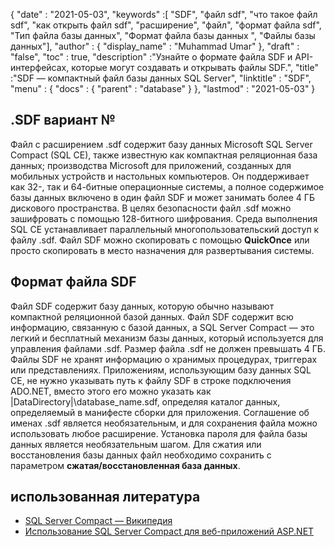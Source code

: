 {
  "date" : "2021-05-03",
  "keywords" :[ "SDF", "файл sdf", "что такое файл sdf", "как открыть файл sdf", "расширение", "файл", "формат файла sdf", "Тип файла базы данных", "Формат файла базы данных ", "Файлы базы данных"],
  "author" : {
    "display_name" : "Muhammad Umar"
},
  "draft" : "false",
  "toc" : true,
  "description" :"Узнайте о формате файла SDF и API-интерфейсах, которые могут создавать и открывать файлы SDF.",
  "title" :"SDF — компактный файл базы данных SQL Server",
  "linktitle" : "SDF",
  "menu" : {
    "docs" : {
      "parent" : "database"
}
},
  "lastmod" : "2021-05-03"
}

## .SDF вариант №
Файл с расширением .sdf содержит базу данных Microsoft SQL Server Compact (SQL CE), также известную как компактная реляционная база данных; производства Microsoft для приложений, созданных для мобильных устройств и настольных компьютеров. Он поддерживает как 32-, так и 64-битные операционные системы, а полное содержимое базы данных включено в один файл SDF и может занимать более 4 ГБ дискового пространства. В целях безопасности файл .sdf можно зашифровать с помощью 128-битного шифрования. Среда выполнения SQL CE устанавливает параллельный многопользовательский доступ к файлу .sdf. Файл SDF можно скопировать с помощью **QuickOnce** или просто скопировать в место назначения для развертывания системы.

## Формат файла SDF
Файл SDF содержит базу данных, которую обычно называют компактной реляционной базой данных. Файл SDF содержит всю информацию, связанную с базой данных, а SQL Server Compact — это легкий и бесплатный механизм базы данных, который используется для управления файлами .sdf. Размер файла .sdf не должен превышать 4 ГБ. Файлы SDF не хранят информацию о хранимых процедурах, триггерах или представлениях. Приложениям, использующим базу данных SQL CE, не нужно указывать путь к файлу SDF в строке подключения ADO.NET, вместо этого его можно указать как |DataDirectory|\database_name.sdf, определяя каталог данных, определяемый в манифесте сборки для приложения.
Соглашение об именах .sdf является необязательным, и для сохранения файла можно использовать любое расширение. Установка пароля для файла базы данных является необязательным шагом. Для сжатия или восстановления базы данных файл необходимо сохранить с параметром **сжатая/восстановленная база данных**.

## использованная литература

* [SQL Server Compact — Википедия](https://en.wikipedia.org/wiki/SQL_Server_Compact)
* [Использование SQL Server Compact для веб-приложений ASP.NET](https://learn.microsoft.com/en-us/previous-versions/aspnet/ms247257(v=vs.110))


